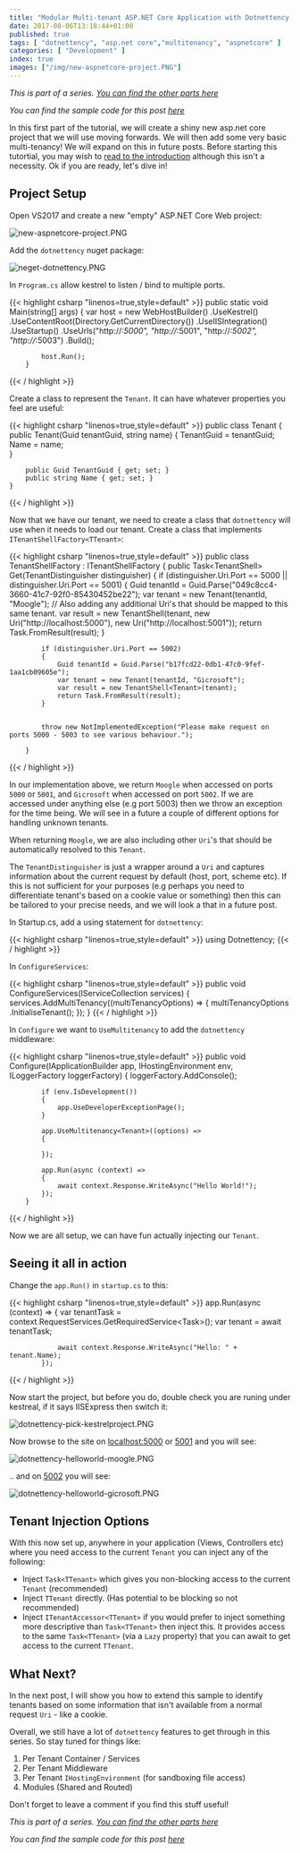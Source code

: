 ```yaml
---
title: "Modular Multi-tenant ASP.NET Core Application with Dotnettency - Part 1"
date: 2017-08-06T13:18:44+01:00
published: true
tags: [ "dotnettency", "asp.net core","multitenancy", "aspnetcore" ]
categories: [ "Development" ]
index: true
images: ["/img/new-aspnetcore-project.PNG"]
---
```


*This is part of a series. [You can find the other parts here](/tags/dotnettency/)*

*You can find the sample code for this post [here](https://github.com/dazinator/Dotnettency.Samples)*

In this first part of the tutorial, we will create a shiny new asp.net core project that we will use moving forwards. We will then add some very basic multi-tenancy! We will expand on this in future posts.
Before starting this tutortial, you may wish to [read to the introduction](/tutorial/creating-modular-multi-tenant-asp-net-core-application-with-dotnettency/) although this isn't a necessity. Ok if you are ready, let's dive in!
<!--more--> 
## Project Setup

Open VS2017 and create a new "empty" ASP.NET Core Web project:

![new-aspnetcore-project.PNG](/img/new-aspnetcore-project.PNG)

Add the `dotnettency` nuget package:

![neget-dotnettency.PNG](/img/nugetdotnettency.PNG)

In `Program.cs` allow kestrel to listen / bind to multiple ports.

{{< highlight csharp "linenos=true,style=default" >}}
        public static void Main(string[] args)
        {
            var host = new WebHostBuilder()
                .UseKestrel()
                .UseContentRoot(Directory.GetCurrentDirectory())
                .UseIISIntegration()
                .UseStartup<Startup>()
                .UseUrls("http://*:5000", "http://*:5001", "http://*:5002", "http://*:5003")
                .Build();

            host.Run();
        }
{{< / highlight >}}

Create a class to represent the `Tenant`. It can have whatever properties you feel are useful:

{{< highlight csharp "linenos=true,style=default" >}}
    public class Tenant
    {
        public Tenant(Guid tenantGuid, string name)
        {
            TenantGuid = tenantGuid;   
            Name = name;                 
        }
      
        public Guid TenantGuid { get; set; }
        public string Name { get; set; }
    }
{{< / highlight >}}

Now that we have our tenant, we need to create a class that `dotnettency` will use when it needs to load our tenant. Create a class that implements `ITenantShellFactory<TTenant>`:


{{< highlight csharp "linenos=true,style=default" >}}
    public class TenantShellFactory : ITenantShellFactory<Tenant>
    {
        public Task<TenantShell<Tenant>> Get(TenantDistinguisher distinguisher)
        {
            if (distinguisher.Uri.Port == 5000 || distinguisher.Uri.Port == 5001)
            {
                Guid tenantId = Guid.Parse("049c8cc4-3660-41c7-92f0-85430452be22");
                var tenant = new Tenant(tenantId, "Moogle");
                // Also adding any additional Uri's that should be mapped to this same tenant.
                var result = new TenantShell<Tenant>(tenant, new Uri("http://localhost:5000"),
                                                             new Uri("http://localhost:5001"));
                return Task.FromResult(result);
            }

            if (distinguisher.Uri.Port == 5002)
            {
                Guid tenantId = Guid.Parse("b17fcd22-0db1-47c0-9fef-1aa1cb09605e");
                var tenant = new Tenant(tenantId, "Gicrosoft");
                var result = new TenantShell<Tenant>(tenant);
                return Task.FromResult(result);
            }


            throw new NotImplementedException("Please make request on ports 5000 - 5003 to see various behaviour.");

        }
{{< / highlight >}}

In our implementation above, we return `Moogle` when accessed on ports `5000` or `5001`, and `Gicrosoft` when accessed on port `5002`. If we are accessed under anything else (e.g port 5003) then we throw an exception for the time being. We will see in a future a couple of different options for handling unknown tenants.

When returning `Moogle`, we are also including other `Uri`'s that should be automatically resolved to this `Tenant`.

The `TenantDistinguisher` is just a wrapper around a `Uri` and captures information about the current request by default (host, port, scheme etc). If this is not sufficient for your purposes (e.g perhaps you need to differentiate tenant's based on a cookie value or something) then this can be tailored to your precise needs, and we will look a that in a future post.

In Startup.cs, add a using statement for `dotnettency`:

{{< highlight csharp "linenos=true,style=default" >}}
using Dotnettency;
{{< / highlight >}}

In `ConfigureServices`:

{{< highlight csharp "linenos=true,style=default" >}}
        public void ConfigureServices(IServiceCollection services)
        {
            services.AddMultiTenancy<Tenant>((multiTenancyOptions) =>
            {
                multiTenancyOptions
                    .InitialiseTenant<TenantShellFactory>();
            });
        }
{{< / highlight >}}

In `Configure` we want to `UseMultitenancy` to add the `dotnettency` middleware:

{{< highlight csharp "linenos=true,style=default" >}}
        public void Configure(IApplicationBuilder app, IHostingEnvironment env, ILoggerFactory loggerFactory)
        {
            loggerFactory.AddConsole();

            if (env.IsDevelopment())
            {
                app.UseDeveloperExceptionPage();
            }

            app.UseMultitenancy<Tenant>((options) =>
            {
                
            });

            app.Run(async (context) =>
            {
                await context.Response.WriteAsync("Hello World!");
            });
        }
{{< / highlight >}}

Now we are all setup, we can have fun actually injecting our `Tenant`.

## Seeing it all in action

Change the `app.Run()` in `startup.cs` to this:

{{< highlight csharp "linenos=true,style=default" >}}
            app.Run(async (context) =>
            {
                var tenantTask = context.RequestServices.GetRequiredService<Task<Tenant>>();
                var tenant = await tenantTask;

                await context.Response.WriteAsync("Hello: " + tenant.Name);
            });
{{< / highlight >}}


Now start the project, but before you do, double check you are runing under kestreal, if it says IISExpress then switch it:

![dotnettency-pick-kestrelproject.PNG](/img/dotnettencypickkestrelproject.PNG)

Now browse to the site on [localhost:5000](http://localhost:5000) or [5001](http://localhost:5001) and you will see:

![dotnettency-helloworld-moogle.PNG](/img/dotnettencyhelloworldmoogle.PNG)

.. and on [5002](http://localhost:5002) you will see:

![dotnettency-helloworld-gicrosoft.PNG](/img/dotnettencyhelloworldgicrosoft.PNG)

## Tenant Injection Options

With this now set up, anywhere in your application (Views, Controllers etc) where you need access to the current `Tenant` you can inject any of the following:

- Inject `Task<TTenant>` which gives you non-blocking access to the current `Tenant` (recommended)
- Inject `TTenant` directly. (Has potential to be blocking so not recommended)
- Inject `ITenantAccessor<TTenant>` if you would prefer to inject something more descriptive than `Task<TTenant>` then inject this. It provides access to the same `Task<TTenant>` (via a `Lazy` property) that you can await to get access to the current `TTenant`. 

## What Next?

In the next post, I will show you how to extend this sample to identify tenants based on some information that isn't available from a normal request `Uri` - like a cookie.

Overall, we still have a lot of `dotnettency` features to get through in this series. So stay tuned for things like:

1. Per Tenant Container / Services
2. Per Tenant Middleware
3. Per Tenant `IHostingEnvironment` (for sandboxing file access)
4. Modules (Shared and Routed)

Don't forget to leave a comment if you find this stuff useful!


*This is part of a series. [You can find the other parts here](/tags/dotnettency/)*

*You can find the sample code for this post [here](https://github.com/dazinator/Dotnettency.Samples)*